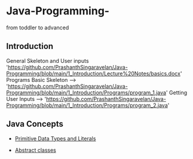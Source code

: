 # Java-Programming-
from toddler to advanced

## Introduction
General Skeleton and User inputs 'https://github.com/PrashanthSingaravelan/Java-Programming/blob/main/1_Introduction/Lecture%20Notes/basics.docx'
Programs
  Basic Skeleton --> 'https://github.com/PrashanthSingaravelan/Java-Programming/blob/main/1_Introduction/Programs/program_1.java'
  Getting User Inputs --> 'https://github.com/PrashanthSingaravelan/Java-Programming/blob/main/1_Introduction/Programs/program_2.java'

  

## Java Concepts

<ul>
<li> <a href="https://github.com/PrashanthSingaravelan/Java-Programming/blob/main/2_Data%20types%20and%20String%20Literals/Programs/variables_literals/src/main/java/com/mycompany/variables_literals/primitive_datatype_size.java">Primitive Data Types and Literals</a></li>
</ul>

<ul>
<li> <a href = "https://github.com/PrashanthSingaravelan/Java-Programming/blob/main/13_Abstract%20Classes/basics.docx"> Abstract classes</a> </li>
</ul>